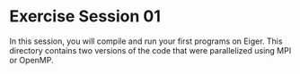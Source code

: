 # Exercise Session 01 #
In this session, you will compile and run your first programs on Eiger. This directory contains two versions of the code that were parallelized using MPI or OpenMP.
